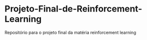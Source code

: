 # Projeto-Final-de-Reinforcement-Learning
Repositório para o projeto final da matéria reinforcement learning
